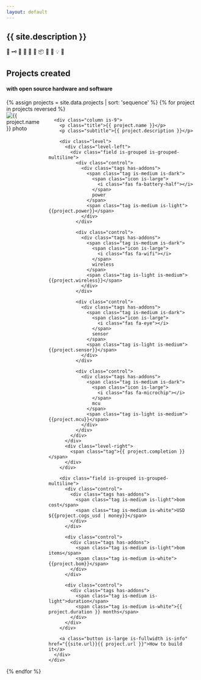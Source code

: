 ```yaml
---
layout: default
---
```


<section class="hero is-medium is-light">
  <div class="hero-body">
    <div class="container">
      <h2 class="subtitle is-1"> {{ site.description }} </h2>
      <p class="subtitle is-1 is-spaced">🍶 🗝 🎐 🧺 👜 🔋 📦 📃 🚪 💡 🏡</p>
    </div>
  </div>
</section>

<section class="section is-medium">
  <div class="container">
    <h2 class="title is-1 has-text-centered"> Projects created </h2>
    <h4 class="subtitle has-text-centered"> with open source hardware and software </h4>
  </div>
</section>


<div class="container">
  {% assign projects = site.data.projects | sort: 'sequence' %}
  {% for project in projects reversed %}
  <section class="section is-small">
    <div class="columns">
      <div class="column is-3">
        <img src="https://hutscape.com/{{ project.name | downcase }}/images/prototype/front.jpg" alt="{{ project.name }} photo">
      </div>


      <div class="column is-9">
        <p class="title">{{ project.name }}</p>
        <p class="subtitle">{{ project.description }}</p>

        <div class="level">
          <div class="level-left">
            <div class="field is-grouped is-grouped-multiline">
              <div class="control">
                <div class="tags has-addons">
                  <span class="tag is-medium is-dark">
                    <span class="icon is-large">
                      <i class="fas fa-battery-half"></i>
                    </span>
                    power
                  </span>
                  <span class="tag is-medium is-light">{{project.power}}</span>
                </div>
              </div>

              <div class="control">
                <div class="tags has-addons">
                  <span class="tag is-medium is-dark">
                    <span class="icon is-large">
                      <i class="fas fa-wifi"></i>
                    </span>
                    wireless
                  </span>
                  <span class="tag is-light is-medium">{{project.wireless}}</span>
                </div>
              </div>

              <div class="control">
                <div class="tags has-addons">
                  <span class="tag is-medium is-dark">
                    <span class="icon is-large">
                      <i class="fas fa-eye"></i>
                    </span>
                    sensor
                  </span>
                  <span class="tag is-light is-medium">{{project.sensor}}</span>
                </div>
              </div>

              <div class="control">
                <div class="tags has-addons">
                  <span class="tag is-medium is-dark">
                    <span class="icon is-large">
                      <i class="fas fa-microchip"></i>
                    </span>
                    mcu
                  </span>
                  <span class="tag is-light is-medium">{{project.mcu}}</span>
                </div>
              </div>
            </div>
          </div>
          <div class="level-right">
            <span class="tag">{{ project.completion }}</span>
          </div>
        </div>

        <div class="field is-grouped is-grouped-multiline">
          <div class="control">
            <div class="tags has-addons">
              <span class="tag is-medium is-light">bom cost</span>
              <span class="tag is-medium is-white">USD ${{project.cogs_usd | money}}</span>
            </div>
          </div>

          <div class="control">
            <div class="tags has-addons">
              <span class="tag is-medium is-light">bom items</span>
              <span class="tag is-medium is-white">{{project.bom}}</span>
            </div>
          </div>

          <div class="control">
            <div class="tags has-addons">
              <span class="tag is-medium is-light">duration</span>
              <span class="tag is-medium is-white">{{ project.duration }} months</span>
            </div>
          </div>
        </div>

        <a class="button is-large is-fullwidth is-info" href="{{site.url}}{{ project.url }}">How to build it</a>
      </div>
    </div>
  </section>
  {% endfor %}
</div>
